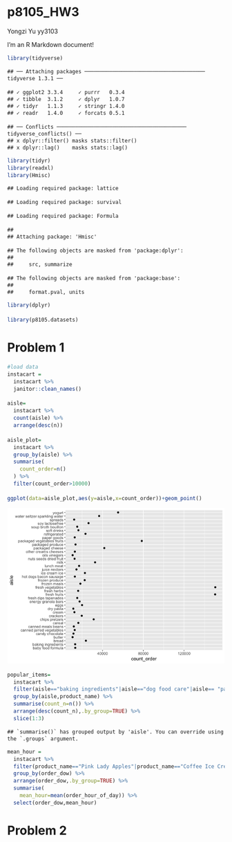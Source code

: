 p8105\_HW3
================
Yongzi Yu yy3103

I’m an R Markdown document!

``` r
library(tidyverse)
```

    ## ── Attaching packages ─────────────────────────────────────── tidyverse 1.3.1 ──

    ## ✓ ggplot2 3.3.4     ✓ purrr   0.3.4
    ## ✓ tibble  3.1.2     ✓ dplyr   1.0.7
    ## ✓ tidyr   1.1.3     ✓ stringr 1.4.0
    ## ✓ readr   1.4.0     ✓ forcats 0.5.1

    ## ── Conflicts ────────────────────────────────────────── tidyverse_conflicts() ──
    ## x dplyr::filter() masks stats::filter()
    ## x dplyr::lag()    masks stats::lag()

``` r
library(tidyr)
library(readxl)
library(Hmisc)
```

    ## Loading required package: lattice

    ## Loading required package: survival

    ## Loading required package: Formula

    ## 
    ## Attaching package: 'Hmisc'

    ## The following objects are masked from 'package:dplyr':
    ## 
    ##     src, summarize

    ## The following objects are masked from 'package:base':
    ## 
    ##     format.pval, units

``` r
library(dplyr)

library(p8105.datasets)
```

# Problem 1

``` r
#load data
instacart =
  instacart %>%
  janitor::clean_names()
  
aisle=
  instacart %>%
  count(aisle) %>%
  arrange(desc(n))

aisle_plot=
  instacart %>%
  group_by(aisle) %>%
  summarise(
    count_order=n()
  ) %>%
  filter(count_order>10000)

ggplot(data=aisle_plot,aes(y=aisle,x=count_order))+geom_point()
```

![](yy3103_HW3_files/figure-gfm/unnamed-chunk-2-1.png)<!-- -->

``` r
popular_items=
  instacart %>%
  filter(aisle=="baking ingredients"|aisle=="dog food care"|aisle== "packaged vegetables fruits") %>%
  group_by(aisle,product_name) %>%
  summarise(count_n=n()) %>%
  arrange(desc(count_n),.by_group=TRUE) %>%
  slice(1:3)
```

    ## `summarise()` has grouped output by 'aisle'. You can override using the `.groups` argument.

``` r
mean_hour = 
  instacart %>%
  filter(product_name=="Pink Lady Apples"|product_name=="Coffee Ice Cream") %>%
  group_by(order_dow) %>%
  arrange(order_dow,.by_group=TRUE) %>%
  summarise(
    mean_hour=mean(order_hour_of_day)) %>%
  select(order_dow,mean_hour)
```

# Problem 2

